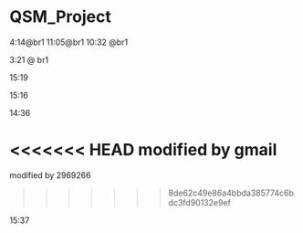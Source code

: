 # QSM_Project
4:14@br1
11:05@br1
10:32 @br1

3:21 @ br1

15:19



15:16

14:36

<<<<<<< HEAD
modified by gmail
=======
modified by 2969266
>>>>>>> 8de62c49e86a4bbda385774c6bdc3fd90132e9ef


15:37
